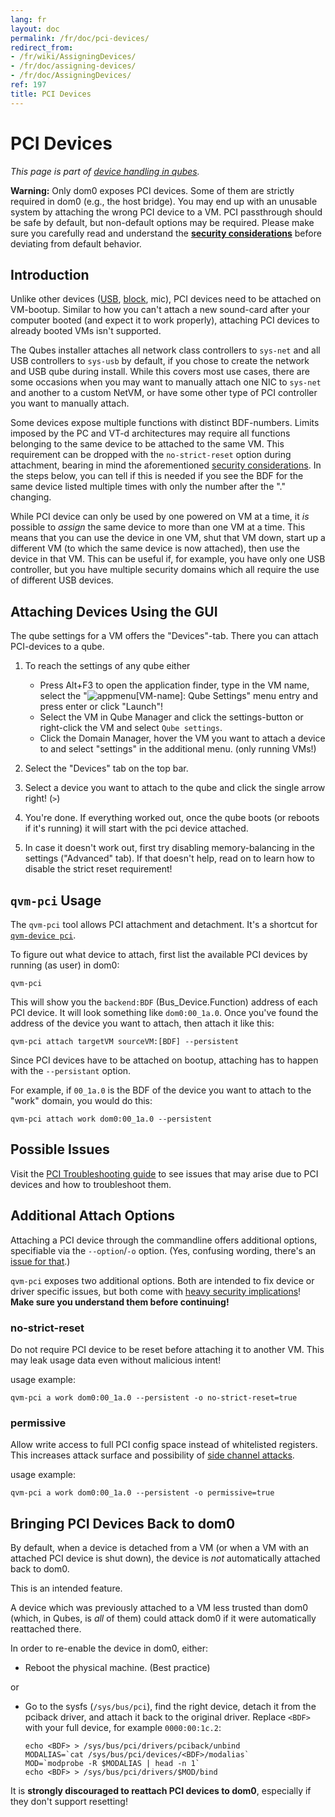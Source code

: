 ```yaml
---
lang: fr
layout: doc
permalink: /fr/doc/pci-devices/
redirect_from:
- /fr/wiki/AssigningDevices/
- /fr/doc/assigning-devices/
- /fr/doc/AssigningDevices/
ref: 197
title: PCI Devices
---
```


# PCI Devices
<a id="pci-devices"></a>

*This page is part of [device handling in qubes].*

**Warning:** Only dom0 exposes PCI devices.
Some of them are strictly required in dom0 (e.g., the host bridge).
You may end up with an unusable system by attaching the wrong PCI device to a VM.
PCI passthrough should be safe by default, but non-default options may be required.
Please make sure you carefully read and understand the **[security considerations]** before deviating from default behavior.

## Introduction
<a id="introduction"></a>

Unlike other devices ([USB], [block], mic), PCI devices need to be attached on VM-bootup.
Similar to how you can't attach a new sound-card after your computer booted (and expect it to work properly), attaching PCI devices to already booted VMs isn't supported.

The Qubes installer attaches all network class controllers to `sys-net` and all USB controllers to `sys-usb` by default, if you chose to create the network and USB qube during install.
While this covers most use cases, there are some occasions when you may want to manually attach one NIC to `sys-net` and another to a custom NetVM, or have some other type of PCI controller you want to manually attach.

Some devices expose multiple functions with distinct BDF-numbers.
Limits imposed by the PC and VT-d architectures may require all functions belonging to the same device to be attached to the same VM.
This requirement can be dropped with the `no-strict-reset` option during attachment, bearing in mind the aforementioned [security considerations].
In the steps below, you can tell if this is needed if you see the BDF for the same device listed multiple times with only the number after the "." changing.

While PCI device can only be used by one powered on VM at a time, it *is* possible to *assign* the same device to more than one VM at a time.
This means that you can use the device in one VM, shut that VM down, start up a different VM (to which the same device is now attached), then use the device in that VM.
This can be useful if, for example, you have only one USB controller, but you have multiple security domains which all require the use of different USB devices.

## Attaching Devices Using the GUI
<a id="attaching-devices-using-the-gui"></a>

The qube settings for a VM offers the "Devices"-tab.
There you can attach PCI-devices to a qube.

1. To reach the settings of any qube either

   - Press Alt+F3 to open the application finder, type in the VM name, select the "![appmenu]\[VM-name\]: Qube Settings" menu entry and press enter or click "Launch"!
   - Select the VM in Qube Manager and click the settings-button or right-click the VM and select `Qube settings`.
   - Click the Domain Manager, hover the VM you want to attach a device to and select "settings" in the additional menu. (only running VMs!)

2. Select the "Devices" tab on the top bar.
3. Select a device you want to attach to the qube and click the single arrow right! (`>`)
4. You're done.
   If everything worked out, once the qube boots (or reboots if it's running) it will start with the pci device attached.
5. In case it doesn't work out, first try disabling memory-balancing in the settings ("Advanced" tab).
   If that doesn't help, read on to learn how to disable the strict reset requirement!

## `qvm-pci` Usage
<a id="qvm-pci-usage"></a>

The `qvm-pci` tool allows PCI attachment and detachment.
It's a shortcut for [`qvm-device pci`][qvm-device].

To figure out what device to attach, first list the available PCI devices by running (as user) in dom0:

```
qvm-pci
```

This will show you the `backend:BDF` (Bus_Device.Function) address of each PCI device.
It will look something like `dom0:00_1a.0`.
Once you've found the address of the device you want to attach, then attach it like this:

```
qvm-pci attach targetVM sourceVM:[BDF] --persistent
```

Since PCI devices have to be attached on bootup, attaching has to happen with the `--persistant` option.

For example, if `00_1a.0` is the BDF of the device you want to attach to the "work" domain, you would do this:

```
qvm-pci attach work dom0:00_1a.0 --persistent
```

## Possible Issues
<a id="possible-issues"></a>

Visit the [PCI Troubleshooting guide](/fr/doc/pci-troubleshooting/) to see issues that may arise due to PCI devices and how to troubleshoot them.

## Additional Attach Options
<a id="additional-attach-options"></a>

Attaching a PCI device through the commandline offers additional options, specifiable via the `--option`/`-o` option.
(Yes, confusing wording, there's an [issue for that](https://github.com/QubesOS/qubes-issues/issues/4530).)

`qvm-pci` exposes two additional options.
Both are intended to fix device or driver specific issues, but both come with [heavy security implications][security considerations]! **Make sure you understand them before continuing!**

### no-strict-reset
<a id="no-strict-reset"></a>

Do not require PCI device to be reset before attaching it to another VM.
This may leak usage data even without malicious intent!

usage example:

```
qvm-pci a work dom0:00_1a.0 --persistent -o no-strict-reset=true
```

### permissive
<a id="permissive"></a>

Allow write access to full PCI config space instead of whitelisted registers.
This increases attack surface and possibility of [side channel attacks].

usage example:

```
qvm-pci a work dom0:00_1a.0 --persistent -o permissive=true
```

## Bringing PCI Devices Back to dom0
<a id="bringing-pci-devices-back-to-dom0"></a>

By default, when a device is detached from a VM (or when a VM with an attached PCI device is shut down), the device is *not* automatically attached back to dom0.

This is an intended feature.

A device which was previously attached to a VM less trusted than dom0 (which, in Qubes, is *all* of them) could attack dom0 if it were automatically reattached there.

In order to re-enable the device in dom0, either:

- Reboot the physical machine. (Best practice)

or

- Go to the sysfs (`/sys/bus/pci`), find the right device, detach it from the pciback driver, and attach it back to the original driver.
  Replace `<BDF>` with your full device, for example `0000:00:1c.2`:

    ```
    echo <BDF> > /sys/bus/pci/drivers/pciback/unbind
    MODALIAS=`cat /sys/bus/pci/devices/<BDF>/modalias`
    MOD=`modprobe -R $MODALIAS | head -n 1`
    echo <BDF> > /sys/bus/pci/drivers/$MOD/bind
    ```

It is **strongly discouraged to reattach PCI devices to dom0**, especially if they don't support resetting!

[device handling in qubes]: /fr/doc/device-handling/
[security considerations]: /fr/doc/device-handling-security/#pci-security
[block]:/doc/block-devices/
[USB]:/doc/usb-devices/
[appmenu]: /attachment/wiki/Devices/qubes-appmenu-select.png
[domain manager icon]: /attachment/wiki/Devices/qubes-logo-icon.png
[qvm-device]: /fr/doc/device-handling/#general-qubes-device-widget-behavior-and-handling
[side channel attacks]: https://en.wikipedia.org/wiki/Side-channel_attack